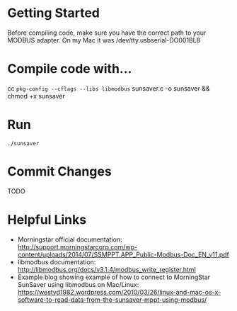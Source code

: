 # Getting Started
Before compiling code, make sure you have the correct path to your MODBUS adapter.  On my Mac it was /dev/tty.usbserial-DO001BL8

# Compile code with...
cc `pkg-config --cflags --libs libmodbus` sunsaver.c -o sunsaver && chmod +x sunsaver

# Run
`./sunsaver`

# Commit Changes
TODO

# Helpful Links
- Morningstar official documentation: http://support.morningstarcorp.com/wp-content/uploads/2014/07/SSMPPT.APP_Public-Modbus-Doc_EN_v11.pdf 
- libmodbus documentation: http://libmodbus.org/docs/v3.1.4/modbus_write_register.html
- Example blog showing example of how to connect to MorningStar SunSaver using libmodbus on Mac/Linux: https://westyd1982.wordpress.com/2010/03/26/linux-and-mac-os-x-software-to-read-data-from-the-sunsaver-mppt-using-modbus/

